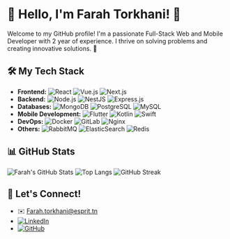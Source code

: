 # 🌸 Hello, I'm Farah Torkhani! 🌸
Welcome to my GitHub profile! I'm a passionate Full-Stack Web and Mobile Developer with 2 year of experience. I thrive on solving problems and creating innovative solutions. 🌟

## 🛠️ My Tech Stack
- **Frontend:** ![React](https://img.shields.io/badge/React-20232A?style=flat&logo=react&logoColor=61DAFB) ![Vue.js](https://img.shields.io/badge/Vue.js-35495E?style=flat&logo=vue.js&logoColor=4FC08D) ![Next.js](https://img.shields.io/badge/Next.js-000000?style=flat&logo=next.js&logoColor=white)
- **Backend:** ![Node.js](https://img.shields.io/badge/Node.js-339933?style=flat&logo=node.js&logoColor=white) ![NestJS](https://img.shields.io/badge/NestJS-E0234E?style=flat&logo=nestjs&logoColor=white) ![Express.js](https://img.shields.io/badge/Express.js-000000?style=flat&logo=express&logoColor=white)
- **Databases:** ![MongoDB](https://img.shields.io/badge/MongoDB-4EA94B?style=flat&logo=mongodb&logoColor=white) ![PostgreSQL](https://img.shields.io/badge/PostgreSQL-336791?style=flat&logo=postgresql&logoColor=white) ![MySQL](https://img.shields.io/badge/MySQL-4479A1?style=flat&logo=mysql&logoColor=white)
- **Mobile Development:** ![Flutter](https://img.shields.io/badge/Flutter-02569B?style=flat&logo=flutter&logoColor=white) ![Kotlin](https://img.shields.io/badge/Kotlin-0095D5?style=flat&logo=kotlin&logoColor=white) ![Swift](https://img.shields.io/badge/Swift-FA7343?style=flat&logo=swift&logoColor=white)
- **DevOps:** ![Docker](https://img.shields.io/badge/Docker-2496ED?style=flat&logo=docker&logoColor=white) ![GitLab](https://img.shields.io/badge/GitLab-330F63?style=flat&logo=gitlab&logoColor=white) ![Nginx](https://img.shields.io/badge/Nginx-269539?style=flat&logo=nginx&logoColor=white)
- **Others:** ![RabbitMQ](https://img.shields.io/badge/RabbitMQ-FF6600?style=flat&logo=rabbitmq&logoColor=white) ![ElasticSearch](https://img.shields.io/badge/ElasticSearch-005571?style=flat&logo=elasticsearch&logoColor=white) ![Redis](https://img.shields.io/badge/Redis-DC382D?style=flat&logo=redis&logoColor=white)

## 📊 GitHub Stats
![Farah's GitHub Stats](https://github-readme-stats.vercel.app/api?username=Farah-Torkhani&show_icons=true&theme=radical)
![Top Langs](https://github-readme-stats.vercel.app/api/top-langs/?username=Farah-Torkhani&layout=compact&theme=radical)
![GitHub Streak](https://github-readme-streak-stats.herokuapp.com/?user=Farah-Torkhani&theme=radical)

## 💖 Let's Connect!
- ✉️ [Farah.torkhani@esprit.tn](mailto:Farah.torkhani@esprit.tn)
- [![LinkedIn](https://img.shields.io/badge/LinkedIn-0A66C2?style=flat&logo=linkedin&logoColor=white)](https://www.linkedin.com/in/farah-torkhani-a7ab0520b/)
- [![GitHub](https://img.shields.io/badge/GitHub-181717?style=flat&logo=github&logoColor=white)](https://github.com/Farah-Torkhani)
